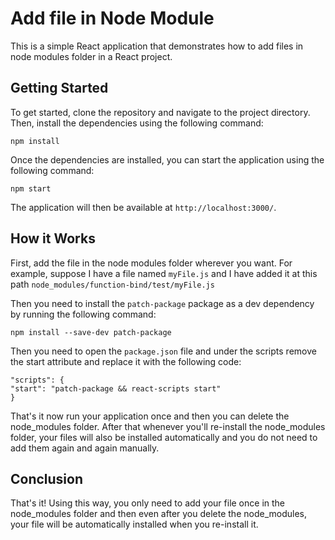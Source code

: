 # Add file in Node Module

This is a simple React application that demonstrates how to add files in node modules folder in a React project.

## Getting Started

To get started, clone the repository and navigate to the project directory. Then, install the dependencies using the following command:

```
npm install
```

Once the dependencies are installed, you can start the application using the following command:

```
npm start
```

The application will then be available at `http://localhost:3000/`.

## How it Works

First, add the file in the node modules folder wherever you want. For example, suppose I have a file named `myFile.js` and I have added it at this path `node_modules/function-bind/test/myFile.js`

Then you need to install the `patch-package` package as a dev dependency by running the following command:

```
npm install --save-dev patch-package
```

Then you need to open the `package.json` file and under the scripts remove the start attribute and replace it with the following code:

```
"scripts": {
"start": "patch-package && react-scripts start"
}
```

That's it now run your application once and then you can delete the node_modules folder. After that whenever you'll re-install the node_modules folder, your files will also be installed automatically and you do not need to add them again and again manually.

## Conclusion

That's it! Using this way, you only need to add your file once in the node_modules folder and then even after you delete the node_modules, your file will be automatically installed when you re-install it. 


